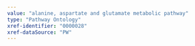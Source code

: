```yaml
---
value: "alanine, aspartate and glutamate metabolic pathway"
type: "Pathway Ontology"
xref-identifier: "0000028"
xref-dataSource: "PW"
---
```

